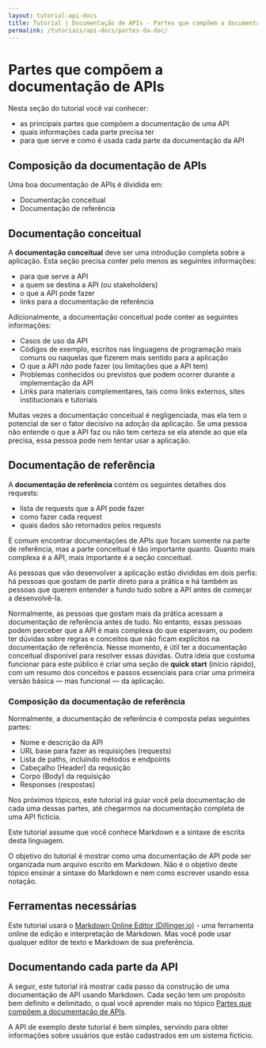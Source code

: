 ```yaml
---
layout: tutorial-api-docs
title: Tutorial | Documentação de APIs - Partes que compõem a documentação de APIs
permalink: /tutoriais/api-docs/partes-da-doc/
---
```


# Partes que compõem a documentação de APIs

Nesta seção do tutorial você vai conhecer:

* as principais partes que compõem a documentação de uma API
* quais informações cada parte precisa ter
* para que serve e como é usada cada parte da documentação da API

## Composição da documentação de APIs

Uma boa documentação de APIs é dividida em:

* Documentação conceitual
* Documentação de referência

## Documentação conceitual

A **documentação conceitual** deve ser uma introdução completa sobre a aplicação. Esta seção precisa conter pelo menos as seguintes informações:

* para que serve a API
* a quem se destina a API (ou stakeholders)
* o que a API pode fazer
* links para a documentação de referência

Adicionalmente, a documentação conceitual pode conter as seguintes informações:

* Casos de uso da API
* Códigos de exemplo, escritos nas linguagens de programação mais comuns ou naquelas que fizerem mais sentido para a aplicação
* O que a API *não* pode fazer (ou limitações que a API tem)
* Problemas conhecidos ou previstos que podem ocorrer durante a implementação da API
* Links para materiais complementares, tais como links externos, sites institucionais e tutoriais

Muitas vezes a documentação conceitual é negligenciada, mas ela tem o potencial de ser o fator decisivo na adoção da aplicação. Se uma pessoa não entende o que a API faz ou não tem certeza se ela atende ao que ela precisa, essa pessoa pode nem tentar usar a aplicação.

## Documentação de referência

A **documentação de referência** contém os seguintes detalhes dos requests:

* lista de requests que a API pode fazer
* como fazer cada request
* quais dados são retornados pelos requests

É comum encontrar documentações de APIs que focam somente na parte de referência, mas a parte conceitual é tão importante quanto. Quanto mais complexa é a API, mais importante é a seção conceitual.

As pessoas que vão desenvolver a aplicação estão divididas em dois perfis: há pessoas que gostam de partir direto para a prática e há também as pessoas que querem entender a fundo tudo sobre a API antes de começar a desenvolvê-la.

Normalmente, as pessoas que gostam mais da prática acessam a documentação de referência antes de tudo. No entanto, essas pessoas podem perceber que a API é mais complexa do que esperavam, ou podem ter dúvidas sobre regras e conceitos que não ficam explícitos na documentação de referência. Nesse momento, é útil ter a documentação conceitual disponível para resolver essas dúvidas. Outra ideia que costuma funcionar para este público é criar uma seção de **quick start** (início rápido), com um resumo dos conceitos e passos essenciais para criar uma primeira versão básica — mas funcional — da aplicação.

### Composição da documentação de referência

Normalmente, a documentação de referência é composta pelas seguintes partes:

* Nome e descrição da API
* URL base para fazer as requisições (requests)
* Lista de paths, incluindo métodos e endpoints
* Cabeçalho (Header) da requsição
* Corpo (Body) da requisição
* Responses (respostas)

Nos próximos tópicos, este tutorial irá guiar você pela documentação de cada uma dessas partes, até chegarmos na documentação completa de uma API fictícia.

Este tutorial assume que você conhece Markdown e a sintaxe de escrita desta linguagem.

O objetivo do tutorial é mostrar como uma documentação de API pode ser organizada num arquivo escrito em Markdown. Não é o objetivo deste tópico ensinar a sintaxe do Markdown e nem como escrever usando essa notação.

## Ferramentas necessárias

Este tutorial usará o [Markdown Online Editor (Dillinger.io)](https://dillinger.io/) - uma ferramenta online de edição e interpretação de Markdown. Mas você pode usar qualquer editor de texto e Markdown de sua preferência.

## Documentando cada parte da API

A seguir, este tutorial irá mostrar cada passo da construção de uma documentação de API usando Markdown. Cada seção tem um propósito bem definito e delimitado, o qual você aprender mais no tópico [Partes que compõem a documentação de APIs](/tutoriais/api-docs/partes-da-doc/).

A API de exemplo deste tutorial é bem simples, servindo para obter informações sobre usuários que estão cadastrados em um sistema fictício.